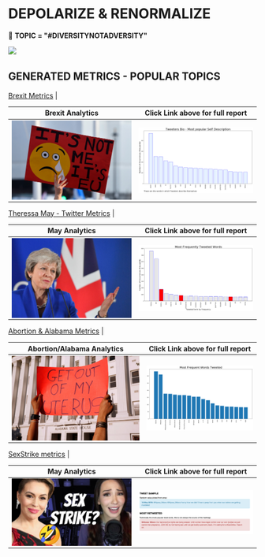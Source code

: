 # DEPOLARIZE & RENORMALIZE 
&#x1F34E; **TOPIC = "#DIVERSITYNOTADVERSITY"**

![](https://smallbiztrends.com/wp-content/uploads/2016/05/shutterstock_311472353-850x476.jpg)


## GENERATED METRICS - POPULAR TOPICS
[Brexit Metrics](https://github.com/murchie85/BREXIT-TWITTER/blob/master/BREXIT.ipynb ) |    



Brexit Analytics           |  Click Link above for full report
:-------------------------:|:-------------------------:
<img src="brexit.png" alt="drawing" align="center" width="400"/> |  <img src="brexitbio.jpg" alt="drawing" align="center" width="400"/>

[Theressa May - Twitter Metrics](https://github.com/murchie85/MAY-TWITTER-ANALYSIS/blob/master/May.ipynb) | 


May Analytics           |  Click Link above for full report
:-------------------------:|:-------------------------:
<img src="may.png" alt="drawing" align="center" width="400"/> |  <img src="maytweet.jpg" alt="drawing" align="center" width="400"/>

[Abortion & Alabama Metrics](https://github.com/murchie85/-ALABAMA-Metrics/blob/master/ALABAMA.ipynb) |  

Abortion/Alabama Analytics           |  Click Link above for full report
:-------------------------:|:-------------------------:
<img src="alabama.jpg" alt="drawing" align="center" width="400"/> |  <img src="alabamatweet.jpg" alt="drawing" align="center" width="400"/>

[SexStrike metrics](https://github.com/murchie85/TwitterStreamFilter/blob/master/SEXSTRIKE.ipynb) |  

May Analytics           |  Click Link above for full report
:-------------------------:|:-------------------------:
<img src="sexstrike.jpg" alt="drawing" align="center" width="400"/> |  <img src="sexmetrics.jpg" alt="drawing" align="center" width="400"/>
